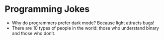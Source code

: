 # Programming Jokes
- Why do programmers prefer dark mode? Because light attracts bugs!
- There are 10 types of people in the world: those who understand binary and those who don’t.
